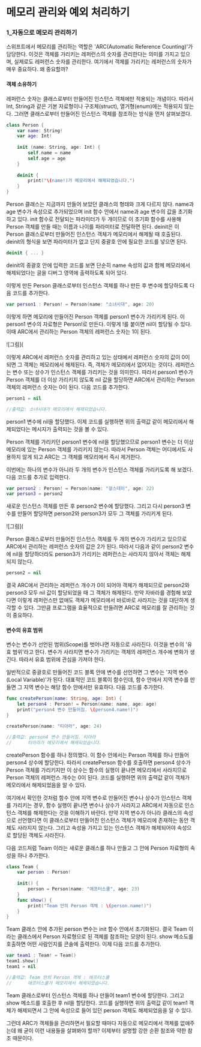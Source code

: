  # 메모리 관리와 예외 처리하기
 
 ### 1_자동으로 메모리 관리하기
 
 스위프트에서 메모리를 관리하는 역할은 'ARC(Automatic Reference Counting)'가 담당한다.
 이것은 객체를 가리키는 레퍼런스의 숫자를 관리한다는 의미를 가지고 있으며, 실제로도 레퍼런스 숫자를 관리한다.
 여기에서 객체를 가리키는 레퍼런스의 숫자가 매우 중요하다. 왜 중요할까?
 
 
 #### 객체 소유하기
 
 레퍼런스 숫자는 클래스로부터 만들어진 인스턴스 객체에만 적용되는 개념이다. 따라서 Int, String과 같은 기본 자료형이나 구조체(struct), 열거형(enum)에는 적용되지 않는다.
 그러면 클래스로부터 만들어진 인스턴스 객체를 참조하는 방식을 먼저 살펴보겠다.
 
```swift
class Person {
    var name: String!
    var age: Int!
    
    init (name: String, age: Int) {
        self.name = name
        self.age = age
    }
    
    deinit {
        print("\(name!)가 메모리에서 해제되었습니다.")
    }
}
```
 Person 클래스는 지금까지 만들어 보았던 클래스의 형태와 크게 다르지 않다. name과 age 변수가 속성으로 추가되었으며 init 함수 안에서 name과 age 변수의 값을 초기화하고 있다.
 init 함수로 전달되는 파라미터가 두 개이므로 이 초기화 함수를 사용해 Person 객체를 만들 때는 이름과 나이를 파라미터로 전달하면 된다.
 deinit은 이 Person 클래스로부터 만들어진 인스턴스 객체가 메모리에서 해제될 때 호출된다. deinit의 형식을 보면 파라미터가 없고 단지 중괄호 안에 필요한 코드를 넣으면 된다.
 ```swift
 deinit { ... }
 ```
 deinit의 중괄호 안에 입력한 코드를 보면 단순히 name 속성의 값과 함께 메모리에서 해제되었다는 글을 디버그 영역에 출력하도록 되어 있다.
 
 이렇게 만든 Person 클래스로부터 인스턴스 객체를 하나 만든 후 변수에 할당하도록 다음 코드를 추가한다.
 
```swift
var person1 : Person! = Person(name: "소녀시대", age: 20)
```
 이렇게 하면 메모리에 만들어진 Person 객체를 person1 변수가 가리키게 된다. 이 person1 변수의 자료형은 Person!로 만든다. 이렇게 !를 붙이면 nil이 할당될 수 있다.
 이때 ARC에서 관리하는 Person 객체의 레퍼런스 숫자는 1이 된다.
 
 ![그림](
 
 이렇게 ARC에서 레퍼런스 숫자를 관리하고 있는 상태에서 레퍼런스 숫자의 값이 0이 되면 그 객체는 메모리에서 해제된다. 즉, 객체가 메모리에서 없어지는 것이다.
 레퍼런스는 변수 또는 상수가 인스턴스 객체를 가리키는 것을 의미한다.
 따라서 person1 변수가 Person 객체를 더 이상 가리키지 않도록 nil 값을 할당하면 ARC에서 관리하는 Person 객체의 레퍼런스 숫자는 0이 된다.
 다음 코드를 추가한다.
 
```swift
person1 = nil

//출력값: 소녀시대가 메모리에서 해제되었습니다.
```
 person1 변수에 nil을 할당했다. 이제 코드를 실행하면 위의 출력값 같이 메모리에서 해제되었다는 메시지가 출력되는 것을 볼 수 있다.
 
 Person 객체를 가리키던 person1 변수에 nil을 할당했으므로 person1 변수는 더 이상 메모리에 있는 Person 객체를 가리키지 않는다.
 따라서 Person 객체는 어디에서도 사용하지 않게 되고 ARC는 그 객체를 메모리에서 즉시 제거한다.
 
 이번에는 하나의 변수가 아니라 두 개의 변수가 인스턴스 객체를 가리키도록 해 보겠다. 다음 코드를 추가로 입력한다.
 
```swift
var person2 : Person! = Person(name: "걸스데이", age: 22)
var person3 = person2
```
 새로운 인스턴스 객체를 만든 후 person2 변수에 할당했다. 그리고 다시 person3 변수를 만들어 할당하면 person2와 person3가 모두 그 객체를 가리키게 된다.
 
 ![그림](
 
 Person 클래스로부터 만들어진 인스턴스 객체를 두 개의 변수가 가리키고 있으므로 ARC에서 관리하는 레퍼런스 숫자의 값은 2가 된다.
 따라서 다음과 같이 person2 변수에 nil을 할당하더라도 person3가 가리키는 레퍼런스는 사라지지 않아서 객체는 해제되지 않는다.
 
```swift
person2 = nil
```
 결국 ARC에서 관리하는 레퍼런스 개수가 0이 되어야 객체가 해제되므로 person2와 person3 모두 nil 값이 할당되었을 때 그 객체가 해제된다.
 만약 자바라를 경험해 보았다면 이렇게 레퍼런스만 없애도 객체가 메모리에서 바로바로 사라지는 것을 대단하게 생각할 수 있다.
 그만큼 프로그램을 효율적으로 만들려면 ARC로 메모리를 잘 관리하는 것이 중요하다.
 
 
 #### 변수의 유효 범위
 
 변수는 변수가 선언된 범위(Scope)를 벗어나면 자동으로 사라진다. 이것을 변수의 '유효 범위'라고 한다. 변수가 사라지면 변수가 가리키는 객체의 레퍼런스 개수에 변화가 생긴다.
 따라서 유효 범위에 관심을 가져야 한다.
 
 일반적으로 중괄호로 만들어진 코드 블록 안에 변수를 선언하면 그 변수는 '지역 변수(Local Variable)'가 된다.
 대표적인 코드 블록이 함수인데, 함수 안에서 지역 변수를 만들면 그 지역 변수는 해당 함수 안에서만 유효하다. 다음 코드를 추가한다.
 
```swift
func createPerson(name: String, age: Int) {
    let person4 : Person! = Person(name: name, age: age)
    print("person4 변수 만들어짐. \(person4.name!)")
}

createPerson(name: "티아라", age: 24)

//출력값: person4 변수 만들어짐. 티아라
//      티아라가 메모리에서 해제되었습니다.
```
 createPerson 함수를 하나 정의했다. 이 함수 안에서는 Person 객체를 하나 만들어 person4 상수에 할당한다.
 따라서 createPerson 함수를 호출하면 person4 상수가 Person 객체를 가리키지만 이 상수는 함수의 실행이 끝나면 메모리에서 사라지므로 Person 객체의 레퍼런스 개수는 0이 된다.
 코드를 실행하면 위의 출력값 같이 객체가 메모리에서 해제되었음을 알 수 있다.
 
 여기에서 확인한 것처럼 함수 안에 지역 변수로 만들어진 변수나 상수가 인스턴스 객체를 가리키는 경우, 함수 실행이 끝나면 변수나 상수가 사라지고 ARC에서 자동으로 인스턴스 객체를 해제한다는 것을 이해하기 바란다.
 만약 지역 변수가 아니라 클래스의 속성으로 선언했다면 이 클래스로부터 만들어진 인스턴스 객체가 메모리에 존재하는 동안 객체도 사라지지 않는다.
 그리고 속성을 가지고 있는 인스턴스 객체가 해제되어야 속성으로 할당된 객체도 사라진다.
 
 다음 코드처럼 Team 이라는 새로운 클래스를 하나 만들고 그 안에 Person 자료형의 속성을 하나 추가한다.
 
```swift
class Team {
    var person : Person!
    
    init() {
        person = Person(name: "애프터스쿨", age: 23)
    }
    func show() {
        print("Team 안의 Person 객체 : \(person.name!)")
    }
}
```
 Team 클래스 안에 추가된 person 변수는 init 함수 안에서 초기화된다. 결국 Team 이라는 클래스에서 Person 자료형으로 된 객체를 참조하는 모양이 된다.
 show 메소도를 호출하면 어떤 사람인지를 콘솔에 출력한다. 이제 다음 코드를 추가한다.
 
```swift
var team1 : Team! = Team()
team1.show()
team1 = nil

//출력값: Team 안의 Person 객체 : 애프터스쿨
//      애프터스쿨가 메모리에서 해제되었습니다.
```
 Team 클래스로부터 인스턴스 객체를 하나 만들어 team1 변수에 할당한다. 그리고 show 메소드를 호출한 후 nil을 할당한다.
 코드를 실행하면 위의 출력값 같이 team1 객체가 해제되면서 그 안에 속성으로 들어 있던 person 객체도 해제되었음을 알 수 있다.
 
 그런데 ARC가 객체들을 관리하면서 필요할 때마다 자동으로 메모리에서 객체를 없애주는데 왜 굳이 이런 내용들을 살펴봐야 할까? 이제부터 설명할 강한 순환 참조와 약한 참조 때문이다.
